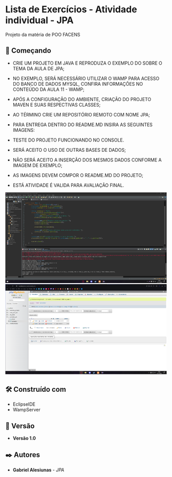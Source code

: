 # Lista de Exercícios - Atividade individual - JPA

Projeto da matéria de POO FACENS

## 🚀 Começando


* CRIE UM PROJETO EM JAVA E REPRODUZA O EXEMPLO DO SOBRE O TEMA DA AULA DE JPA;
* NO EXEMPLO, SERÁ NECESSÁRIO UTILIZAR O WAMP PARA ACESSO DO BANCO DE DADOS MYSQL, CONFIRA INFORMAÇÕES NO CONTEÚDO DA AULA 11 - WAMP;
* APÓS A CONFIGURAÇÃO DO AMBIENTE, CRIAÇÃO DO PROJETO MAVEN E SUAS RESPECTIVAS CLASSES;
* AO TÉRMINO CRIE UM REPOSITÓRIO REMOTO COM NOME JPA;
* PARA ENTREGA DENTRO DO README.MD INSIRA AS SEGUINTES IMAGENS:
* TESTE DO PROJETO FUNCIONANDO NO CONSOLE.

* SERÁ ACEITO O USO DE OUTRAS BASES DE DADOS;
* NÃO SERÁ ACEITO A INSERÇÃO DOS MESMOS DADOS CONFORME A IMAGEM DE EXEMPLO;
* AS IMAGENS DEVEM COMPOR O README.MD DO PROJETO;
* ESTÁ ATIVIDADE É VALIDA PARA AVALIAÇÃO FINAL.

![Console](assets/Console.png)
![Banco de dados](assets/Banco.png)


## 🛠️ Construído com

* EclipseIDE
* WampServer

## 📌 Versão

* **Versão 1.0** 

## ✒️ Autores

* **Gabriel Alesiunas** - *JPA* 
